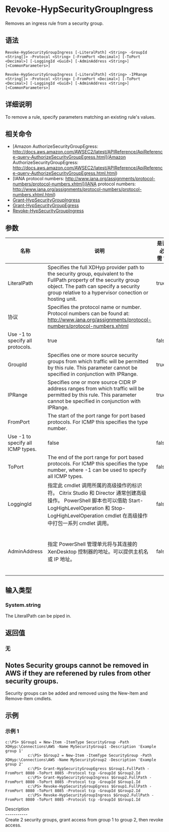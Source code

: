 # Revoke-HypSecurityGroupIngress

Removes an ingress rule from a security group.

## 语法

    Revoke-HypSecurityGroupIngress [-LiteralPath] <String> -GroupId <String[]> -Protocol <String> [-FromPort <Decimal>] [-ToPort <Decimal>] [-LoggingId <Guid>] [-AdminAddress <String>] [<CommonParameters>]
    
    Revoke-HypSecurityGroupIngress [-LiteralPath] <String> -IPRange <String[]> -Protocol <String> [-FromPort <Decimal>] [-ToPort <Decimal>] [-LoggingId <Guid>] [-AdminAddress <String>] [<CommonParameters>]
    

## 详细说明

To remove a rule, specify parameters matching an existing rule's values.

## 相关命令

- [Amazon AuthorizeSecurityGroupEgress: http://docs.aws.amazon.com/AWSEC2/latest/APIReference/ApiReference-query-AuthorizeSecurityGroupEgress.html](Amazon AuthorizeSecurityGroupEgress: http://docs.aws.amazon.com/AWSEC2/latest/APIReference/ApiReference-query-AuthorizeSecurityGroupEgress.html.html)
- [IANA protocol numbers: http://www.iana.org/assignments/protocol-numbers/protocol-numbers.xhtml](IANA protocol numbers: http://www.iana.org/assignments/protocol-numbers/protocol-numbers.xhtml.html)
- [Grant-HypSecurityGroupIngress](Grant-HypSecurityGroupIngress.html)
- [Grant-HypSecurityGroupEgress](Grant-HypSecurityGroupEgress.html)
- [Revoke-HypSecurityGroupIngress](Revoke-HypSecurityGroupIngress.html)

## 参数

| 名称           | 说明                                                                                                                                                                                                                        | 是否必需？ | 管道输入           | 默认值                                   |
| ------------ | ------------------------------------------------------------------------------------------------------------------------------------------------------------------------------------------------------------------------- | ----- | -------------- | ------------------------------------- |
| LiteralPath  | Specifies the full XDHyp provider path to the security group, equivalent to the FullPath property of the security group object. The path can specify a security group relative to a hypervisor conection or hosting unit. | true  | true (ByValue) |                                       |
| 协议           | Specifies the protocol name or number. Protocol numbers can be found at: http://www.iana.org/assignments/protocol-numbers/protocol-numbers.xhtml  
Use -1 to specify all protocols.                                       | true  | false          |                                       |
| GroupId      | Specifies one or more source security groups from which traffic will be permitted by this rule. This parameter cannot be specified in conjunction with IPRange.                                                           | true  | false          |                                       |
| IPRange      | Specifies one or more source CIDR IP address ranges from which traffic will be permitted by this rule. This parameter cannot be specified in conjunction with IPRange.                                                    | true  | false          |                                       |
| FromPort     | The start of the port range for port based protocols. For ICMP this specifies the type number.  
Use -1 to specify all ICMP types.                                                                                        | false | false          |                                       |
| ToPort       | The end of the port range for port based protocols. For ICMP this specifies the type number, where -1 can be used to specify all ICMP types.                                                                              | false | false          |                                       |
| LoggingId    | 指定此 cmdlet 调用所属的高级操作的标识符。 Citrix Studio 和 Director 通常创建高级操作。 PowerShell 脚本也可以借助 Start-LogHighLevelOperation 和 Stop-LogHighLevelOperation cmdlet 在高级操作中打包一系列 cmdlet 调用。                                                    | false | false          |                                       |
| AdminAddress | 指定 PowerShell 管理单元将与其连接的 XenDesktop 控制器的地址。可以提供主机名或 IP 地址。                                                                                                                                                                | false | false          | Localhost。一旦有 cmdlet 提供了某个值，此值将变为默认值。 |

## 输入类型

### System.string

The LiteralPath can be piped in.

## 返回值

### 无

## Notes Security groups cannot be removed in AWS if they are referened by rules from other security groups.  
Security groups can be added and removed using the New-Item and Remove-Item cmdlets.

## 示例

### 示例 1

    c:\PS> $Group1 = New-Item -ItemType SecurityGroup -Path XDHyp:\Connections\AWS -Name MySecurityGroup1 -Description 'Example group 1'
              c:\PS> $Group2 = New-Item -ItemType SecurityGroup -Path XDHyp:\Connections\AWS -Name MySecurityGroup2 -Description 'Example group 2'
              c:\PS> Grant-HypSecurityGroupEgress $Group1.FullPath -FromPort 8080 -ToPort 8085 -Protocol tcp -GroupId $Group2.Id
              c:\PS> Grant-HypSecurityGroupIngress $Group2.FullPath -FromPort 8080 -ToPort 8085 -Protocol tcp -GroupId $Group1.Id
              c:\PS> Revoke-HypSecurityGroupEgress $Group1.FullPath -FromPort 8080 -ToPort 8085 -Protocol tcp -GroupId $Group2.Id
              c:\PS> Revoke-HypSecurityGroupIngress $Group2.FullPath -FromPort 8080 -ToPort 8085 -Protocol tcp -GroupId $Group1.Id
    

Description  
\---\---\-----  
Create 2 security groups, grant access from group 1 to group 2, then revoke access.